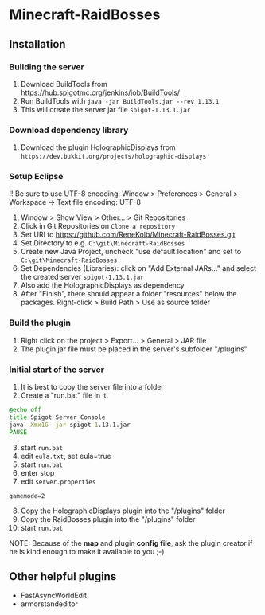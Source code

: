 # Minecraft-RaidBosses
## Installation
### Building the server
1. Download BuildTools from https://hub.spigotmc.org/jenkins/job/BuildTools/
2. Run BuildTools with ```java -jar BuildTools.jar --rev 1.13.1```
3. This will create the server jar file ```spigot-1.13.1.jar```

### Download dependency library
1. Download the plugin HolographicDisplays from ```https://dev.bukkit.org/projects/holographic-displays```

### Setup Eclipse
!! Be sure to use UTF-8 encoding: Window > Preferences > General > Workspace -> Text file encoding: UTF-8

1. Window > Show View > Other... > Git Repositories
2. Click in Git Repositories on ```Clone a repository```
3. Set URI to https://github.com/ReneKolb/Minecraft-RaidBosses.git
4. Set Directory to e.g. ```C:\git\Minecraft-RaidBosses```
5. Create new Java Project, uncheck "use default location" and set to ```C:\git\Minecraft-RaidBosses```
6. Set Dependencies (Libraries): click on "Add External JARs..." and select the created server ```spigot-1.13.1.jar```
7. Also add the HolographicDisplays as dependency
8. After "Finish", there should appear a folder "resources" below the packages. Right-click > Build Path > Use as source folder

### Build the plugin
1. Right click on the project > Export... > General > JAR file
2. The plugin.jar file must be placed in the server's subfolder  "/plugins"

### Initial start of the server
1. It is best to copy the server file into a folder
2. Create a "run.bat" file in it.
```bat
@echo off
title Spigot Server Console
java -Xmx1G -jar spigot-1.13.1.jar
PAUSE
```
3. start ```run.bat```
4. edit ```eula.txt```, set eula=true
5. start ```run.bat```
6. enter stop
7. edit ```server.properties```
```
gamemode=2
```
8. Copy the HolographicDisplays plugin into the "/plugins" folder
9. Copy the RaidBosses plugin into the "/plugins" folder
10. start ```run.bat```

NOTE: Because of the **map** and plugin **config file**, ask the plugin creator if he is kind enough to make it available to you ;-)

## Other helpful plugins
- FastAsyncWorldEdit
- armorstandeditor
